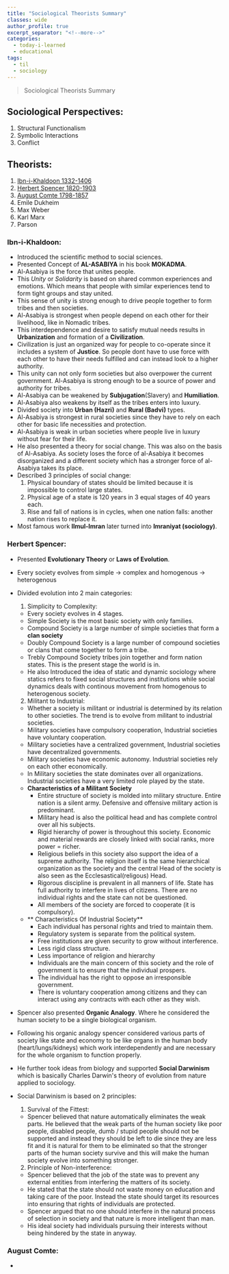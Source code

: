 ```yaml
---
title: "Sociological Theorists Summary"
classes: wide
author_profile: true
excerpt_separator: "<!--more-->"
categories:
  - today-i-learned
  - educational
tags:
  - til 
  - sociology
---
```


>Sociological Theorists Summary

<!--more-->

## Sociological Perspectives:
  1. Structural Functionalism
  2. Symbolic Interactions
  3. Conflict

## Theorists:
  1. [Ibn-i-Khaldoon 1332-1406](#ibn-i-khaldoon)
  2. [Herbert Spencer 1820-1903](#herbert-spencer)
  3. [August Comte 1798-1857](#august-comte)
  4. Emile Dukheim
  5. Max Weber
  6. Karl Marx
  7. Parson

### Ibn-i-Khaldoon:
  - Introduced the scientific method to social sciences.
  - Presented Concept of **AL-ASABIYA** in his book **MOKADMA**.
  - Al-Asabiya is the force that unites people.
  - This _Unity_ or _Solidarity_ is based on shared common experiences and emotions. Which means that people with similar experiences tend to form tight groups and stay united.
  - This sense of unity is strong enough to drive people together to form tribes and then societies.
  - Al-Asabiya is strongest when people depend on each other for their livelihood, like in Nomadic tribes.
  - This interdependence and desire to satisfy mutual needs results in **Urbanization** and formation of a **Civilization**.
  - Civilization is just an organized way for people to co-operate since it includes a system of **Justice**. So people dont have to use force with each other to have their needs fulfilled and can instead look to a higher authority.
  - This unity can not only form societies but also overpower the current government. Al-Asabiya is strong enough to be a source of power and authority for tribes.
  - Al-Asabiya can be weakened by **Subjugation**(Slavery) and **Humiliation**.
  - Al-Asabiya also weakens by itself as the tribes enters into luxury.
  - Divided society into **Urban (Hazri)** and **Rural (Badvi)** types.
  - Al-Asabiya is strongest in rural societies since they have to rely on each other for basic life necessities and protection.
  - Al-Asabiya is weak in urban societies where people live in luxury without fear for their life.
  - He also presented a theory for social change. This was also on the basis of Al-Asabiya. As society loses the force of al-Asabiya it becomes disorganized and a different society which has a stronger force of al-Asabiya takes its place.
  - Described 3 principles of social change:
    1. Physical boundary of states should be limited because it is impossible to control large states.
    2. Physical age of a state is 120 years in 3 equal stages of 40 years each.
    3. Rise and fall of nations is in cycles, when one nation falls: another nation rises to replace it.
  - Most famous work **Ilmul-Imran** later turned into **Imraniyat (sociology)**.

### Herbert Spencer:
  - Presented **Evolutionary Theory** or **Laws of Evolution**.
  - Every society evolves from simple -> complex and homogenous -> heterogenous
  - Divided evolution into 2 main categories:
    1. Simplicity to Complexity:
      - Every society evolves in 4 stages.
      - Simple Society is the most basic society with only families.
      - Compound Society is a large number of simple societies that form a **clan society**
      - Doubly Compound Society is a large number of compound societies or clans that come together to form a tribe.
      - Trebly Compound Society tribes join together and form nation states. This is the present stage the world is in.
      - He also Introduced the idea of static and dynamic sociology where statics refers to fixed social structures and institutions while social dynamics deals with continous movement from homogenous to heterogenous society.
    2. Militant to Industrial:
      - Whether a society is militant or industrial is determined by its relation to other societies. The trend is to evolve from militant to industrial societies.
      - Military societies have compulsory cooperation, Industrial societies have voluntary cooperation.
      - Military societies have a centralized government, Industrial societies have decentralized governments.
      - Military societies have economic autonomy. Industrial societies rely on each other economically.
      - In Military societies the state dominates over all organizations. Industrial societies have a very limited role played by the state.
      - **Characteristics of a Militant Society**
        - Entire structure of society is molded into military structure. Entire nation is a silent army. Defensive and offensive military action is predominant.
        - Military head is also the political head and has complete control over all his subjects.
        - Rigid hierarchy of power is throughout this society. Economic and material rewards are closely linked with social ranks, more power = richer.
        - Religious beliefs in this society also support the idea of a supreme authority. The religion itself is the same hierarchical organization as the society and the central Head of the society is also seen as the Ecclesastical(religous) Head.
        - Rigorous discipline is prevalent in all manners of life. State has full authority to interfere in lives of citizens. There are no individual rights and the state can not be questioned.
        - All members of the society are forced to cooperate (it is compulsory).
      - ** Characteristics Of Industrial Society**
        - Each individual has personal rights and tried to maintain them.
        - Regulatory system is separate from the political system.
        - Free institutions are given security to grow without interference.
        - Less rigid class structure.
        - Less importance of religion and hierarchy
        - Individuals are the main concern of this society and the role of government is to ensure that the individual prospers.
        - The individual has the right to oppose an irresponsible government.
        - There is voluntary cooperation among citizens and they can interact using any contracts with each other as they wish.

  - Spencer also presented **Organic Analogy**. Where he considered the human society to be a single biological organism.
  - Following his organic analogy spencer considered various parts of society like state and economy to be like organs in the human body (heart/lungs/kidneys) which work interdependently and are necessary for the whole organism to function properly.
  - He further took ideas from biology and supported **Social Darwinism** which is basically Charles Darwin's theory of evolution from nature applied to sociology.
  - Social Darwinism is based on 2 principles:
    1. Survival of the Fittest:
      - Spencer believed that nature automatically eliminates the weak parts. He believed that the weak parts of the human society like poor people, disabled people, dumb / stupid people should not be supported and instead they should be left to die since they are less fit and it is natural for them to be eliminated so that the stronger parts of the human society survive and this will make the human society evolve into something stronger.
    2. Principle of Non-interference:
      - Spencer believed that the job of the state was to prevent any external entities from interfering the matters of its society.
      - He stated that the state should not waste money on education and taking care of the poor. Instead the state should target its resources into ensuring that rights of individuals are protected.
      - Spencer argued that no one should interfere in the natural process of selection in society and that nature is more intelligent than man.
      - His ideal society had individuals pursuing their interests without being hindered by the state in anyway.
      
### August Comte:
  -  
